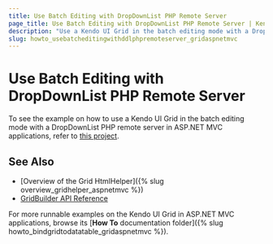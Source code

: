 ```yaml
---
title: Use Batch Editing with DropDownList PHP Remote Server
page_title: Use Batch Editing with DropDownList PHP Remote Server | Kendo UI Grid HtmlHelper
description: "Use a Kendo UI Grid in the batch editing mode with a DropDownList PHP remote server in ASP.NET MVC applications."
slug: howto_usebatcheditingwithddlphpremoteserver_gridaspnetmvc
---
```


# Use Batch Editing with DropDownList PHP Remote Server

To see the example on how to use a Kendo UI Grid in the batch editing mode with a DropDownList PHP remote server in ASP.NET MVC applications, refer to [this project](https://github.com/telerik/ui-for-aspnet-mvc-examples/tree/master/grid/GridBatchEditingWithDDLRemotePHPServer).

## See Also

* [Overview of the Grid HtmlHelper]({% slug overview_gridhelper_aspnetmvc %})
* [GridBuilder API Reference](/api/Kendo.Mvc.UI.Fluent/GridBuilder)

For more runnable examples on the Kendo UI Grid in ASP.NET MVC applications, browse its [**How To** documentation folder]({% slug howto_bindgridtodatatable_gridaspnetmvc %}).
